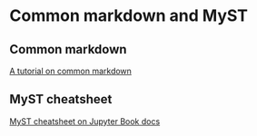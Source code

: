 # Common markdown and MyST

## Common markdown
[A tutorial on common markdown](https://www.markdowntutorial.com/)

## MyST cheatsheet
[MyST cheatsheet on Jupyter Book docs](https://jupyterbook.org/en/stable/reference/cheatsheet.html)